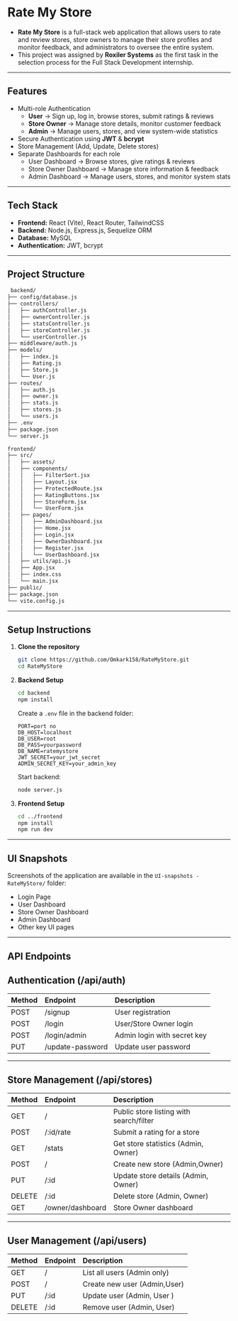 # Rate My Store

* **Rate My Store** is a full-stack web application that allows users to rate and review stores, store owners to manage their store profiles and monitor feedback, and administrators to oversee the entire system.  
* This project was assigned by **Roxiler Systems** as the first task in the selection process for the Full Stack Development internship.

---

## Features

* Multi-role Authentication
  * **User** → Sign up, log in, browse stores, submit ratings & reviews  
  * **Store Owner** → Manage store details, monitor customer feedback  
  * **Admin** → Manage users, stores, and view system-wide statistics  
* Secure Authentication using **JWT** & **bcrypt**  
* Store Management (Add, Update, Delete stores)  
* Separate Dashboards for each role  
  * User Dashboard → Browse stores, give ratings & reviews  
  * Store Owner Dashboard → Manage store information & feedback  
  * Admin Dashboard → Manage users, stores, and monitor system stats  

---

## Tech Stack

* **Frontend:** React (Vite), React Router, TailwindCSS  
* **Backend:** Node.js, Express.js, Sequelize ORM  
* **Database:** MySQL  
* **Authentication:** JWT, bcrypt  

---

 ## Project Structure
```bash                                          
 backend/
├── config/database.js
├── controllers/
│   ├── authController.js                  
│   ├── ownerController.js
│   ├── statsController.js
│   ├── storeController.js
│   └── userController.js
├── middleware/auth.js
├── models/
│   ├── index.js
│   ├── Rating.js
│   ├── Store.js
│   └── User.js
├── routes/
│   ├── auth.js
│   ├── owner.js
│   ├── stats.js
│   ├── stores.js
│   └── users.js
├── .env
├── package.json
└── server.js
```
```bash  
frontend/
├── src/
│   ├── assets/
│   ├── components/
│   │   ├── FilterSort.jsx
│   │   ├── Layout.jsx
│   │   ├── ProtectedRoute.jsx
│   │   ├── RatingButtons.jsx
│   │   ├── StoreForm.jsx
│   │   └── UserForm.jsx
│   ├── pages/
│   │   ├── AdminDashboard.jsx
│   │   ├── Home.jsx
│   │   ├── Login.jsx
│   │   ├── OwnerDashboard.jsx
│   │   ├── Register.jsx
│   │   └── UserDashboard.jsx
│   ├── utils/api.js
│   ├── App.jsx
│   ├── index.css
│   └── main.jsx
├── public/
├── package.json
└── vite.config.js

```
---

## Setup Instructions

1. **Clone the repository**
    ```bash
    git clone https://github.com/Omkark158/RateMyStore.git
    cd RateMyStore
    ```

2. **Backend Setup**
    ```bash
    cd backend
    npm install
    ```

    Create a `.env` file in the backend folder:
    ```
    PORT=port no
    DB_HOST=localhost
    DB_USER=root
    DB_PASS=yourpassword
    DB_NAME=ratemystore
    JWT_SECRET=your_jwt_secret
    ADMIN_SECRET_KEY=your_admin_key
    ```

    Start backend:
    ```bash
    node server.js

3. **Frontend Setup**
    ```bash
    cd ../frontend
    npm install
    npm run dev
    ```

---
## UI Snapshots

Screenshots of the application are available in the `UI-snapshots - RateMyStore/` folder:

* Login Page  
* User Dashboard  
* Store Owner Dashboard  
* Admin Dashboard  
* Other key UI pages  

---

## API Endpoints

## Authentication (/api/auth)

| Method | Endpoint         | Description                 |
| :----- | :--------------- | :-------------------------- |
| POST   | /signup          | User registration           |
| POST   | /login           | User/Store Owner login      |
| POST   | /login/admin     | Admin login with secret key |
| PUT    | /update-password | Update user password        |

---

## Store Management (/api/stores)

| Method | Endpoint         | Description                             |
| :----- | :--------------- | :-------------------------------------- |
| GET    | /                | Public store listing with search/filter |
| POST   | /:id/rate        | Submit a rating for a store             |
| GET    | /stats           | Get store statistics (Admin, Owner)       |
| POST   | /                | Create new store (Admin,Owner)           |
| PUT    | /:id             | Update store details (Admin, Owner)      |
| DELETE | /:id             | Delete store (Admin, Owner)               |
| GET    | /owner/dashboard | Store Owner  dashboard         |

---

## User Management (/api/users)

| Method | Endpoint | Description                 |
| :----- | :------- | :-------------------------- |
| GET    | /        | List all users (Admin only) |
| POST   | /        | Create new user (Admin,User)|
| PUT    | /:id     | Update user (Admin, User )    |
| DELETE | /:id     | Remove user (Admin, User)    |

